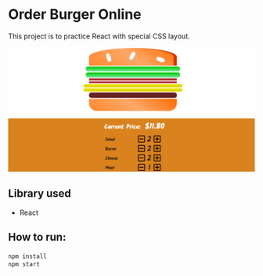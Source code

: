 # Order Burger Online
This project is to practice React with special CSS layout. 

[![Screenshot](./screenshot.png)](screenshot)

## Library used

- React

## How to run: 
```
npm install 
npm start
```